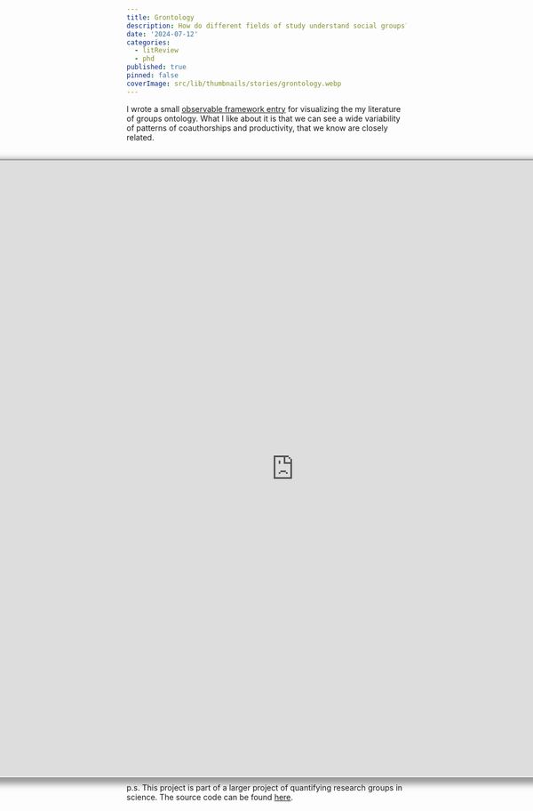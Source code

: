 ```yaml
---
title: Grontology
description: How do different fields of study understand social groups?
date: '2024-07-12'
categories:
  - litReview
  - phd
published: true
pinned: false
coverImage: src/lib/thumbnails/stories/grontology.webp
---
```


I wrote a small [observable framework entry](https://jstonge.observablehq.cloud/hello-research-groups/grontology) for visualizing the my literature of groups ontology. What I like about it is that we can see a wide variability of patterns of coauthorships and productivity, that we know are closely related. 

<br>
<div class="container"> 
<iframe
  class="responsive-iframe" 
  title="coauthorships"
  src="https://jstonge.observablehq.cloud/hello-research-groups/grontology">
</iframe>
</div>

p.s. This project is part of a larger project of quantifying research groups in science. The source code can be found [here](https://raw.githubusercontent.com/jstonge/hello-research-groups/main/docs/results/timeline.md).

<style type="text/css">

.container {
  position: relative;
  padding-bottom: 56.25%; /* 16:9 */
  padding-top: 25px;
  height: 800px;
  width: 1200px;
  max-width: 1200px;
  margin: auto;
}

.responsive-iframe {
  position: absolute;
  top: 0;
  left: 0;
  width: 100%;
  height: 100%;
  border-radius: 8px;
  transform: translateX(-25%);
  box-shadow: 0 0 0 0.75px rgba(128, 128, 128, 0.2), 0 6px 12px 6px rgba(0, 0, 0, 0.4);
}


</style>
